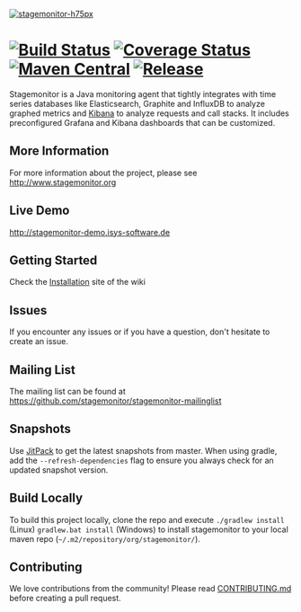 [![stagemonitor-h75px](https://cloud.githubusercontent.com/assets/2163464/3024619/70ed9cd0-dffb-11e3-9251-083e62d97f0d.png)](http://www.stagemonitor.org)

[![Build Status](https://travis-ci.org/stagemonitor/stagemonitor.svg?branch=master)](https://travis-ci.org/stagemonitor/stagemonitor) [![Coverage Status](https://coveralls.io/repos/stagemonitor/stagemonitor/badge.svg?branch=master&service=github)](https://coveralls.io/github/stagemonitor/stagemonitor?branch=master) [![Maven Central](https://maven-badges.herokuapp.com/maven-central/org.stagemonitor/stagemonitor-core/badge.svg)](https://maven-badges.herokuapp.com/maven-central/org.stagemonitor/stagemonitor-core)  [![Release](https://jitpack.io/v/stagemonitor/stagemonitor.svg)](https://jitpack.io/#com.github.stagemonitor.stagemonitor/stagemonitor-web)
=================

Stagemonitor is a Java monitoring agent that tightly integrates with time series databases like Elasticsearch, Graphite and InfluxDB to analyze graphed metrics and [Kibana](http://www.elasticsearch.org/overview/kibana/) to analyze requests and call stacks. It includes preconfigured Grafana and Kibana dashboards that can be customized.

## More Information
For more information about the project, please see http://www.stagemonitor.org

## Live Demo
http://stagemonitor-demo.isys-software.de

## Getting Started
Check the [Installation](https://github.com/stagemonitor/stagemonitor/wiki/Installation) site of the wiki

## Issues
If you encounter any issues or if you have a question, don't hesitate to create an issue.

## Mailing List
The mailing list can be found at https://github.com/stagemonitor/stagemonitor-mailinglist

## Snapshots
Use [JitPack](https://jitpack.io/#com.github.stagemonitor.stagemonitor/stagemonitor-web/master-SNAPSHOT) to get the latest snapshots from master. When using gradle, add the `--refresh-dependencies` flag to ensure you always check for an updated snapshot version.

## Build Locally
To build this project locally, clone the repo and execute `./gradlew install` (Linux) `gradlew.bat install` (Windows) to install stagemonitor to your local maven repo (`~/.m2/repository/org/stagemonitor/`).

## Contributing
We love contributions from the community! Please read [CONTRIBUTING.md](CONTRIBUTING.md) before creating a pull request.
